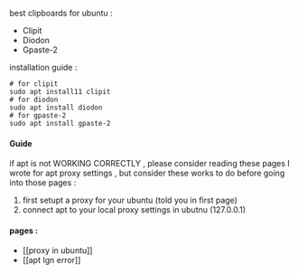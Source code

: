 best clipboards for ubuntu :
- Clipit
- Diodon
- Gpaste-2

installation guide :

```shell
# for clipit
sudo apt install11 clipit
# for diodon
sudo apt install diodon
# for gpaste-2
sudo apt install gpaste-2
```

#### Guide

if apt is not WORKING CORRECTLY , please consider reading these pages I wrote for apt proxy settings , but consider these works to do before going into those pages :
1. first setupt a proxy for your ubuntu (told you in first page)
2. connect apt to your local proxy settings in ubutnu (127.0.0.1)
#### pages : 
- [[proxy in ubuntu]]
- [[apt Ign error]]
